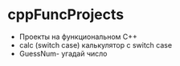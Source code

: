 # cppFuncProjects
- Проекты на функциональном С++
- calc (switch case) калькулятор с switch case
- GuessNum- угадай число
